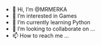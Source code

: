 - 👋 Hi, I’m @MRMERKA
- 👀 I’m interested in Games
- 🌱 I’m currently learning Python
- 💞️ I’m looking to collaborate on ...
- 📫 How to reach me ...

<!---
MRMERKA/MRMERKA is a ✨ special ✨ repository because its `README.md` (this file) appears on your GitHub profile.
You can click the Preview link to take a look at your changes.
--->
